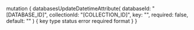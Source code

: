 mutation {
    databasesUpdateDatetimeAttribute(
        databaseId: "[DATABASE_ID]",
        collectionId: "[COLLECTION_ID]",
        key: "",
        required: false,
        default: ""
    ) {
        key
        type
        status
        error
        required
        format
    }
}
